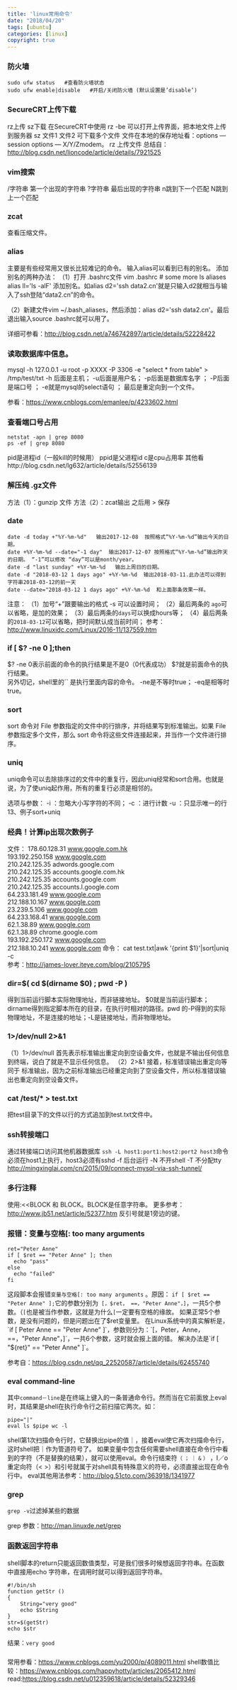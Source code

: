 ```yaml
---
title: 'linux常用命令'
date: "2018/04/20"
tags: [ubuntu]
categories: [linux]
copyright: true
---
```

### 防火墙
```
sudo ufw status   #查看防火墙状态
sudo ufw enable|disable   #开启/关闭防火墙 (默认设置是’disable’)
```
### SecureCRT上传下载
rz上传  sz下载
在SecureCRT中使用 rz -be 可以打开上传界面，把本地文件上传到服务器
sz 文件1 文件2    可下载多个文件 文件在本地的保存地址看：options — session options — X/Y/Zmodem。
rz 上传文件
总结自：http://blog.csdn.net/lioncode/article/details/7921525

### vim搜索
/字符串  第一个出现的字符串
?字符串 最后出现的字符串
n跳到下一个匹配  N跳到上一个匹配
### zcat
查看压缩文件。

### alias
主要是有些经常用又很长比较难记的命令。
输入alias可以看到已有的别名。
添加别名的两种办法：
（1）打开 .bashrc文件 vim .bashrc
\# some more ls aliases
alias ll='ls -alF'
添加别名。如alias d2='ssh data2.cn'就是只输入d2就相当与输入了ssh登陆“data2.cn”的命令。

（2）新建文件vim ~/.bash_aliases，然后添加：alias d2='ssh data2.cn'。最后退出输入source .bashrc就可以用了。

详细可参看：http://blog.csdn.net/a746742897/article/details/52228422

### 读取数据库中信息。
mysql -h 127.0.0.1 -u root -p XXXX -P 3306 -e "select * from table"  > /tmp/test/txt
-h 后面是主机； -u后面是用户名； -p后面是数据库名字 ； -P后面是端口号 ； -e就是mysql的select语句 ； 最后是重定向到一个文件。

参看：https://www.cnblogs.com/emanlee/p/4233602.html

### 查看端口号占用
```
netstat -apn | grep 8080
ps -ef | grep 8080   
```
pid是进程id（一般kill的时候用） ppid是父进程id  c是cpu占用率 其他看http://blog.csdn.net/lg632/article/details/52556139

### 解压纯 .gz文件
方法（1）：gunzip 文件       方法（2）：zcat输出 之后用 > 保存

### date
```
date -d today +"%Y-%m-%d"   输出2017-12-08  按照格式“%Y-%m-%d”输出今天的日期。
date +%Y-%m-%d --date="-1 day"  输出2017-12-07 按照格式“%Y-%m-%d”输出昨天的日期。 “-1”可以修改 “day”可以是month/year。
date -d "last sunday" +%Y-%m-%d   输出上周日的日期。
date -d "2018-03-12 1 days ago" +%Y-%m-%d  输出2018-03-11.此办法可以得到字符串2018-03-12的前一天
date --date="2018-03-12 1 days ago" +%Y-%m-%d  和上面那条效果一样。
```
注意：
（1）加号“+”跟要输出的格式   -s 可以设置时间；
（2）最后两条的 `ago`可以省略，是加的效果；
（3）最后两条的`days`可以换成hours等；
（4）最后两条的`2018-03-12`可以省略，把时间默认成当前时间；
参考：http://www.linuxidc.com/Linux/2016-11/137559.htm

### if [ $? -ne 0 ];then
$? -ne 0表示前面的命令的执行结果是不是0（0代表成功）   $?就是前面命令的执行结果。  
另外切记，shell里的`` 是执行里面内容的命令。 -ne是不等时true； -eq是相等时true。

### sort
sort 命令对 File 参数指定的文件中的行排序，并将结果写到标准输出。如果 File 参数指定多个文件，那么 sort 命令将这些文件连接起来，并当作一个文件进行排序。

### uniq
uniq命令可以去除排序过的文件中的重复行，因此uniq经常和sort合用。也就是说，为了使uniq起作用，所有的重复行必须是相邻的。

选项与参数：
-i   ：忽略大小写字符的不同；
-c  ：进行计数
-u  ：只显示唯一的行
13、例子sort+uniq
### 经典！计算ip出现次数例子

文件：
178.60.128.31 www.google.com.hk  
193.192.250.158 www.google.com  
210.242.125.35 adwords.google.com  
210.242.125.35 accounts.google.com.hk  
210.242.125.35 accounts.google.com  
210.242.125.35 accounts.l.google.com  
64.233.181.49 www.google.com  
212.188.10.167 www.google.com  
23.239.5.106 www.google.com  
64.233.168.41 www.google.com  
62.1.38.89 www.google.com  
62.1.38.89 chrome.google.com  
193.192.250.172 www.google.com  
212.188.10.241 www.google.com
命令：
cat test.txt|awk '{print $1}'|sort|uniq -c  
参考：http://james-lover.iteye.com/blog/2105795

### dir=$( cd $(dirname $0) ; pwd -P )
得到当前运行脚本实际物理地址，而非链接地址。
$0就是当前运行脚本；dirname得到指定脚本所在的目录，在执行时相对的路径。pwd 的-P得到的实际物理地址，不是连接的地址；-L是链接地址，而非物理地址。

### 1>/dev/null 2>&1
（1）1>/dev/null 首先表示标准输出重定向到空设备文件，也就是不输出任何信息到终端，说白了就是不显示任何信息。
（2）2>&1 接着，标准错误输出重定向等同于 标准输出，因为之前标准输出已经重定向到了空设备文件，所以标准错误输出也重定向到空设备文件。

### cat /test/* > test.txt
把test目录下的文件以行的方式追加到test.txt文件中。

### ssh转接端口
通过转接端口访问其他机器数据库
`ssh -L host1:port1:host2:port2 host3`命令必须在host1上执行，host3必须有sshd
-f 后台运行
-N 不开shell
-T 不分配tty
http://mingxinglai.com/cn/2015/09/connect-mysql-via-ssh-tunnel/

### 多行注释
使用:<<BLOCK 和 BLOCK。BLOCK是任意字符串。
更多参考：http://www.jb51.net/article/52377.htm
反引号就是1旁边的键。

### 报错：变量与空格[: too many arguments
```shell
ret="Peter Anne"
if [ $ret == "Peter Anne" ]; then
  echo "pass"
else
  echo "failed"
fi
```
这段脚本会报错`变量与空格[: too many arguments` 。原因：
`if [ $ret == "Peter Anne" ];`它的参数分别为` [，$ret， ==，"Peter Anne"，]`，一共5个参数。（`[`也是被当作参数，这就是为什么`[`一定要有空格的缘故。
如果正常5个参数，是没有问题的，但是问题出在了$ret变量里。
在Linux系统中的真实解析是，`if [ Peter Anne == "Peter Anne" ]`，参数则分为：`[，Peter，Anne， ==，"Peter Anne"，]`，一共6个参数，这时就会报上面的错。
解决办法是`if [ "${ret}" == "Peter Anne" ]`。

参考自：https://blog.csdn.net/qq_22520587/article/details/62455740

### eval command-line
其中`command－line`是在终端上键入的一条普通命令行。然而当在它前面放上eval时，其结果是shell在执行命令行之前扫描它两次。如：
```
pipe="|"
eval ls $pipe wc -l
```
shell第1次扫描命令行时，它替换出pipe的值｜，接着eval使它再次扫描命令行，这时shell把｜作为管道符号了。
如果变量中包含任何需要shell直接在命令行中看到的字符（不是替换的结果），就可以使用eval。命令行结束符`（` `；` `｜` `&` `）` ，I／o重定向符（< >）和引号就属于对shell具有特殊意义的符号，必须直接出现在命令行中。
eval其他用法参考：http://blog.51cto.com/363918/1341977

### grep
`grep -v`过滤掉某些的数据

grep 参数：http://man.linuxde.net/grep
### 函数返回字符串
shell脚本的return只能返回数值类型，可是我们很多时候想返回字符串。在函数中直接用echo 字符串，在调用时就可以得到返回字符串。
```shell
#!/bin/sh
function getStr ()
{
    String="very good"
    echo $String
}
str=$(getStr)
echo $str
```
结果：`very good`

### 
常用参看：https://www.cnblogs.com/yu2000/p/4089011.html
shell数值比较：https://www.cnblogs.com/happyhotty/articles/2065412.html
read:https://blog.csdn.net/u012359618/article/details/52329346